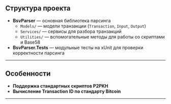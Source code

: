 
## Структура проекта

- **BsvParser** — основная библиотека парсинга
  - `Models/` — модели транзакции (`Transaction`, `Input`, `Output`)
  - `Services/` — сервисы для разбора транзакций
  - `Utilities/` — вспомогательные методы для работы со скриптами и Base58
- **BsvParser.Tests** — модульные тесты на xUnit для проверки корректности парсинга

---

## Особенности

- **Поддержка стандартных скриптов P2PKH**
- **Вычисление Transaction ID по стандарту Bitcoin**

---
